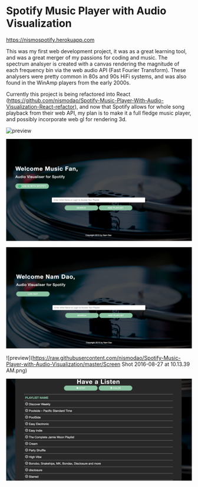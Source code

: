 # Spotify Music Player with Audio Visualization

https://nismospotify.herokuapp.com

This was my first web development project, it was as a great learning tool, and was a great merger of my passions for coding and music.  The spectrum analsyer is created with a canvas rendering the magnitude of each frequency bin via the web audio API (Fast Fourier Transform).  These analysers were pretty common in 80s and 90s HiFi systems, and was also found in the WinAmp players from the early 2000s.

Currently this project is being refactored into React (https://github.com/nismodao/Spotify-Music-Player-With-Audio-Visualization-React-refactor), and now that Spotify allows for whole song playback from their web API, my plan is to make it a full fledge music player, and possibly incorporate web gl for rendering 3d.  

![preview](https://raw.githubusercontent.com/nismodao/Spotify-Music-Player-with-Audio-Visualization/master/spotify.gif)

![preview](https://raw.githubusercontent.com/nismodao/Spotify-Music-Player-with-Audio-Visualization/master/login.png)

![preview](https://raw.githubusercontent.com/nismodao/Spotify-Music-Player-with-Audio-Visualization/master/logout.png)

![preview](https://raw.githubusercontent.com/nismodao/Spotify-Music-Player-with-Audio-Visualization/master/Screen Shot 2016-08-27 at 10.13.39 AM.png)

![preview](https://raw.githubusercontent.com/nismodao/Spotify-Music-Player-with-Audio-Visualization/master/playlist.png)
